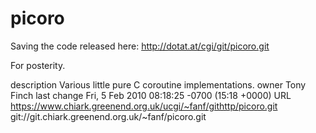 # picoro
Saving the code released here: http://dotat.at/cgi/git/picoro.git

For posterity.

description	Various little pure C coroutine implementations.
owner	Tony Finch
last change	Fri, 5 Feb 2010 08:18:25 -0700 (15:18 +0000)
URL	https://www.chiark.greenend.org.uk/ucgi/~fanf/githttp/picoro.git
git://git.chiark.greenend.org.uk/~fanf/picoro.git
